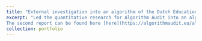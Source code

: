 ```yaml
---
title: "External investigation into an algorithm of the Dutch Education Executive Agency (DUO)"
excerpt: "Led the quantitative research for Algorithm Audit into an algorithm used by DUO that was suspected to be profiling against students of non-European migration backgrounds. Based on conclusions from our initial report, the Minister of education apologised for the use of the Algorithm. In a second report, after obtaining data from the Central Bureau of Statistics (CBS), we investigated the sources of predjudice for the algorithm. 
The second report can be found here [here](https://algorithmaudit.eu/algoprudence/cases/aa202402_preventing-prejudice_addendum/), and our code to reproduce findings from the report [here](https://github.com/NGO-Algorithm-Audit/DUO-CUB). Currently working with a group of researchers on producing an academic paper related to this case.  "
collection: portfolio
---
```


